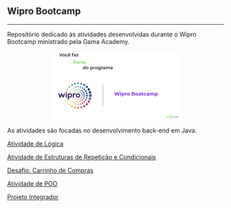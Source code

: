 ## Wipro Bootcamp

---

Repositório dedicado às atividades desenvolvidas durante o Wipro Bootcamp ministrado pela Gama Academy. 


[//]: # "![](img/vc-faz-parte.png)"
<div style="text-align: center">
    <img src="img/vc-faz-parte.png" alt="vc-faz-parte" width="300"/>
</div>

As atividades são focadas no desenvolvimento back-end em Java.

[Atividade de Lógica]([www.t.com](https://github.com/israelld/Gama-and-Wipro/tree/main/Logica))

[Atividade de Estruturas de Repetição e Condicionais](https://github.com/israelld/Gama-and-Wipro/tree/main/Estrutura-de-Repeticao)

[Desafio: Carrinho de Compras](https://github.com/israelld/Gama-and-Wipro/tree/main/Desafio-Carrinho-de-Compras)

[Atividade de POO](https://github.com/israelld/Gama-and-Wipro/tree/main/POO)

[Projeto Integrador]()